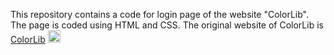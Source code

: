 This repository contains a code for login page of the website "ColorLib".
The page is coded using HTML and CSS.
The original website of ColorLib is [ColorLib](https://www.colorlib.com) <img src="https://colorlib.com/lib/img/colorlib-logo.png" width=20>